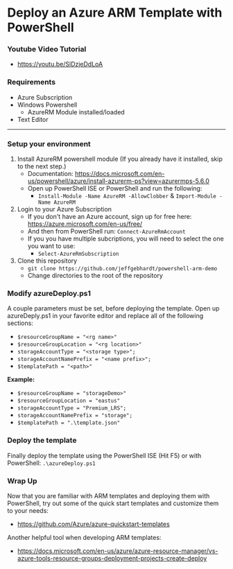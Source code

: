 # Deploy an Azure ARM Template with PowerShell

### Youtube Video Tutorial
* https://youtu.be/SlDzjeDdLoA

### Requirements
* Azure Subscription
* Windows Powershell
    * AzureRM Module installed/loaded
* Text Editor
---
### Setup your environment
1. Install AzureRM powershell module (If you already have it installed, skip to the next step.)
    * Documentation: https://docs.microsoft.com/en-us/powershell/azure/install-azurerm-ps?view=azurermps-5.6.0
	* Open up PowerShell ISE or PowerShell and run the following:
		* `Install-Module -Name AzureRM -AllowClobber` & `Import-Module -Name AzureRM`
2. Login to your Azure Subscription
    * If you don't have an Azure account, sign up for free here: https://azure.microsoft.com/en-us/free/
    * And then from PowerShell run: `Connect-AzureRmAccount`
	* If you you have multiple subcriptions, you will need to select the one you want to use:
		* `Select-AzureRmSubscription`
3. Clone this repository
    * `git clone https://github.com/jeffgebhardt/powershell-arm-demo`
    * Change directories to the root of the repository

### Modify azureDeploy.ps1
A couple parameters must be set, before deploying the template. Open up azureDeply.ps1 in your favorite editor and replace all of the following sections:
* `$resourceGroupName = "<rg name>"`
* `$resourceGroupLocation = "<rg location>"`
* `storageAccountType = "<storage type>";`
* `storageAccountNamePrefix = "<name prefix>";`
* `$templatePath = "<path>"`

**Example:**
* `$resourceGroupName = "storageDemo>"`
* `$resourceGroupLocation = "eastus"`
* `storageAccountType = "Premium_LRS";`
* `storageAccountNamePrefix = "storage";`
* `$templatePath = ".\template.json"`

### Deploy the template
Finally deploy the template using the PowerShell ISE (Hit F5) or with PowerShell: `.\azureDeploy.ps1`


### Wrap Up
Now that you are familiar with ARM templates and deploying them with PowerShell, try out some of the quick start templates and customize them to your needs:
* https://github.com/Azure/azure-quickstart-templates

Another helpful tool when developing ARM templates:
* https://docs.microsoft.com/en-us/azure/azure-resource-manager/vs-azure-tools-resource-groups-deployment-projects-create-deploy